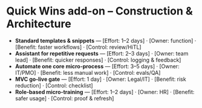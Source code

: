 # Quick Wins add‑on – Construction & Architecture
<ul>
  <li><b>Standard templates & snippets</b> — [Effort: 1–2 days] · [Owner: function] · [Benefit: faster workflows] · [Control: review/HiTL]</li>
  <li><b>Assistant for repetitive requests</b> — [Effort: 2–3 days] · [Owner: team lead] · [Benefit: quicker responses] · [Control: logging & feedback]</li>
  <li><b>Automate one core micro‑process</b> — [Effort: 3–5 days] · [Owner: IT/PMO] · [Benefit: less manual work] · [Control: evals/QA]</li>
  <li><b>MVC go‑live gate</b> — [Effort: 1 day] · [Owner: Legal/IT] · [Benefit: risk reduction] · [Control: checklist]</li>
  <li><b>Role‑based micro‑training</b> — [Effort: 1–2 days] · [Owner: HR] · [Benefit: safer usage] · [Control: proof & refresh]</li>
</ul>
